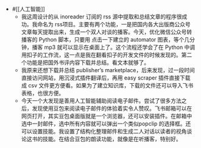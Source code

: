 - #[[人工智能]]
    -  我这周设计的从 inoreader 订阅的 rss 源中提取和总结文章的程序很成功。我命名为 rss项目。主要有两个功能，一是把国内各大出版商公众号文章每天提取出来，生成一个双人对谈的播客。今天，优化微信公众号转播客的 Python 脚本，只要用 点击一下建立的 automator 图表，等个几分钟，播客 mp3 就可以显示在桌面上了。这个流程还学会了在 Python 中调用扣子的工作流，这一点是我在翻看扣子的开发文件的时候发现的。第二个功能是把国外书评内容下载并总结。看文本就够了。
    - 我原来还想下载并总结 publisher’s marketplace，后来发现，过一段时间直接访问网站，用沉浸式插件翻译后，再用 easy scraper 插件直接下载成 csv 文件更方便看。如果为了建立知识库，下载的文件还可以导入飞书表格，也很方便。
    - 今天一个大发现是善用人工智能辅助阅读电子邮件。尝试了很多方法之后，发现使用豆包来阅读电子邮件的体验着实令人赞叹。飞书邮箱可以在网页打开，其实豆包桌面版就是一个浏览器，还可以安装插件。在邮箱中选中一封邮件，选中所有内容就可以弹出一个类似popclip 的选择框。还可以设置技能。我设置了结构化整理邮件和生成二人对话以读者的视角谈论这书的技能。在结合豆包的朗读功能，就像是在听播客，特别好。
